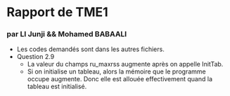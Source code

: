 # Rapport de TME1
### par LI Junji && Mohamed BABAALI

* Les codes demandés sont dans les autres fichiers.
* Question 2.9
    - La valeur du champs ru_maxrss augmente après on appelle InitTab.
    - Si on initialise un tableau, alors la mémoire que le programme occupe augmente. Donc elle est allouée effectivement quand la tableau est initialisé.